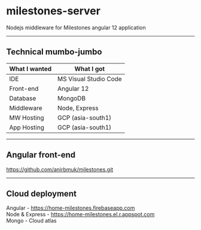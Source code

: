 # milestones-server
Nodejs middleware for Milestones angular 12 application  

- - - -  

## Technical mumbo-jumbo  
What I wanted     | What I got  
----------------- | --------------  
IDE               | MS Visual Studio Code  
Front-end         | Angular 12  
Database          | MongoDB  
Middleware        | Node, Express  
MW Hosting        | GCP (asia-south1)    
App Hosting       | GCP (asia-south1)  

- - - -  

## Angular front-end  
https://github.com/anirbmuk/milestones.git  

- - - -

## Cloud deployment
Angular - https://home-milestones.firebaseapp.com  
Node & Express - https://home-milestones.el.r.appspot.com  
Mongo - Cloud atlas  
